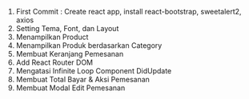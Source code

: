 1. First Commit : Create react app, install react-bootstrap, sweetalert2, axios
2. Setting Tema, Font, dan Layout
3. Menampilkan Product
4. Menampilkan Produk berdasarkan Category
5. Membuat Keranjang Pemesanan
6. Add React Router DOM
7. Mengatasi Infinite Loop Component DidUpdate
8. Membuat Total Bayar & Aksi Pemesanan
9. Membuat Modal Edit Pemesanan